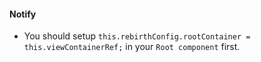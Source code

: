 #### Notify

* You should setup `this.rebirthConfig.rootContainer = this.viewContainerRef;` in your `Root component` first.
